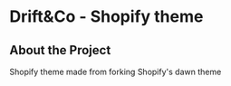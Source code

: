 # Drift&Co - Shopify theme 

## About the Project 

Shopify theme made from forking Shopify's dawn theme 
